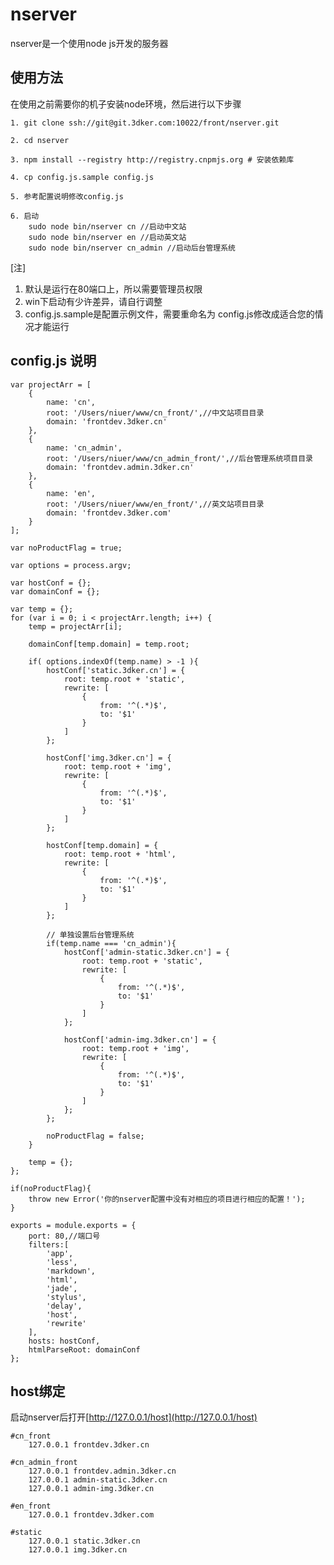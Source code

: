 nserver
=========

nserver是一个使用node js开发的服务器


## 使用方法


在使用之前需要你的机子安装node环境，然后进行以下步骤

    1. git clone ssh://git@git.3dker.com:10022/front/nserver.git
    
    2. cd nserver
    
    3. npm install --registry http://registry.cnpmjs.org # 安装依赖库
    
    4. cp config.js.sample config.js
    
    5. 参考配置说明修改config.js
    
    6. 启动
        sudo node bin/nserver cn //启动中文站
        sudo node bin/nserver en //启动英文站
        sudo node bin/nserver cn_admin //启动后台管理系统

[注] 

1. 默认是运行在80端口上，所以需要管理员权限
2. win下启动有少许差异，请自行调整
3. config.js.sample是配置示例文件，需要重命名为 config.js修改成适合您的情况才能运行


## config.js 说明

    var projectArr = [
        {
            name: 'cn',
            root: '/Users/niuer/www/cn_front/',//中文站项目目录
            domain: 'frontdev.3dker.cn'
        },
        {
            name: 'cn_admin',
            root: '/Users/niuer/www/cn_admin_front/',//后台管理系统项目目录
            domain: 'frontdev.admin.3dker.cn'
        },
        {
            name: 'en',
            root: '/Users/niuer/www/en_front/',//英文站项目目录
            domain: 'frontdev.3dker.com'
        }
    ];
    
    var noProductFlag = true;
    
    var options = process.argv;
    
    var hostConf = {};
    var domainConf = {};
    
    var temp = {};
    for (var i = 0; i < projectArr.length; i++) {
        temp = projectArr[i];
    
        domainConf[temp.domain] = temp.root;
    
        if( options.indexOf(temp.name) > -1 ){
            hostConf['static.3dker.cn'] = {
                root: temp.root + 'static',
                rewrite: [
                    {
                        from: '^(.*)$',
                        to: '$1'
                    }
                ]
            };
    
            hostConf['img.3dker.cn'] = {
                root: temp.root + 'img',
                rewrite: [
                    {
                        from: '^(.*)$',
                        to: '$1'
                    }
                ]
            };
    
            hostConf[temp.domain] = {
                root: temp.root + 'html',
                rewrite: [
                    {
                        from: '^(.*)$',
                        to: '$1'
                    }
                ]
            };
    
            // 单独设置后台管理系统
            if(temp.name === 'cn_admin'){
                hostConf['admin-static.3dker.cn'] = {
                    root: temp.root + 'static',
                    rewrite: [
                        {
                            from: '^(.*)$',
                            to: '$1'
                        }
                    ]
                };
    
                hostConf['admin-img.3dker.cn'] = {
                    root: temp.root + 'img',
                    rewrite: [
                        {
                            from: '^(.*)$',
                            to: '$1'
                        }
                    ]
                };
            };
    
            noProductFlag = false;
        }
    
        temp = {};
    };
    
    if(noProductFlag){
        throw new Error('你的nserver配置中没有对相应的项目进行相应的配置！');
    }
    
    exports = module.exports = {
        port: 80,//端口号
        filters:[
            'app',
            'less',
            'markdown',
            'html',
            'jade',
            'stylus',
            'delay',
            'host',
            'rewrite'
        ],
        hosts: hostConf,
        htmlParseRoot: domainConf
    };
    

## host绑定
    
启动nserver后打开[http://127.0.0.1/host](http://127.0.0.1/host)
    
    #cn_front
        127.0.0.1 frontdev.3dker.cn
    
    #cn_admin_front
        127.0.0.1 frontdev.admin.3dker.cn
        127.0.0.1 admin-static.3dker.cn
        127.0.0.1 admin-img.3dker.cn
    
    #en_front
        127.0.0.1 frontdev.3dker.com
    
    #static
        127.0.0.1 static.3dker.cn
        127.0.0.1 img.3dker.cn
    
    